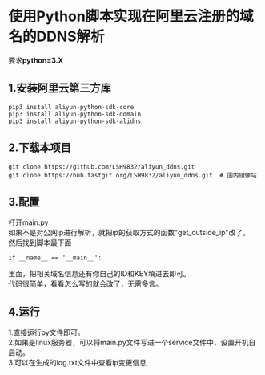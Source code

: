 # 使用Python脚本实现在阿里云注册的域名的DDNS解析
要求**python=3.X**
## 1.安装阿里云第三方库
```
pip3 install aliyun-python-sdk-core
pip3 install aliyun-python-sdk-domain
pip3 install aliyun-python-sdk-alidns
```

## 2.下载本项目
```
git clone https://github.com/LSH9832/aliyun_ddns.git
git clone https://hub.fastgit.org/LSH9832/aliyun_ddns.git  # 国内镜像站
```

## 3.配置
打开main.py<br>
如果不是对公网ip进行解析，就把ip的获取方式的函数"get_outside_ip"改了。<br>
然后找到脚本最下面
```
if __name__ == '__main__':
```
里面，把相关域名信息还有你自己的ID和KEY填进去即可。<br>
代码很简单，看看怎么写的就会改了，无需多言。

## 4.运行
1.直接运行py文件即可。<br>
2.如果是linux服务器，可以将main.py文件写进一个service文件中，设置开机自启动。<br>
3.可以在生成的log.txt文件中查看ip变更信息
